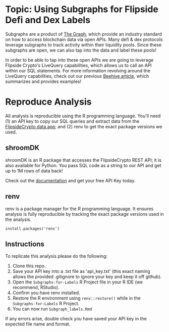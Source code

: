 # Topic: Using Subgraphs for Flipside Defi and Dex Labels

Subgraphs are a product of [The Graph](https://thegraph.com/), which provide an industry standard on how to access blockchain data via open APIs. Many defi & dex protocols leverage subgraphs to track activity within their liquidity pools. Since these subgraphs are open, we can also tap into the data and label these pools!

In order to be able to tap into these open APIs we are going to leverage Flipside Crypto's LiveQuery capabilities, which allows us to call an API within our SQL statements. 
For more information revolving around the LiveQuery capabilities, check out our previous [Beehive article](https://flipsidecrypto.beehiiv.com/p/real-time-crypto), which summarizes and provides examples!

# Reproduce Analysis

All analysis is reproducible using the R programming language. You'll need (1) an API key to copy our SQL queries and extract data from the [FlipsideCrypto data app](https://next.flipsidecrypto.xyz/); and (2) renv to get the exact package versions we used.

## shroomDK

shroomDK is an R package that accesses the FlipsideCrypto REST API; it is also available for Python. You pass SQL code as a string to our API and get up to 1M rows of data back!

Check out the [documentation](https://docs.flipsidecrypto.com/flipside-api/getting-started) and get your free API Key today.

## renv

renv is a package manager for the R programming language. It ensures analysis is fully reproducible by tracking the exact package versions used in the analysis.

`install.packages('renv')`

## Instructions

To replicate this analysis please do the following:

1.  Clone this repo.
2.  Save your API key into a .txt file as 'api_key.txt' (this exact naming allows the provided .gitignore to ignore your key and keep it off github).
3.  Open the `Subgraphs-for-Labels` R Project file in your R IDE (we recommend, RStudio).
4.  Confirm you have renv installed.
5.  Restore the R environment using `renv::restore()` while in the `Subgraphs-for-Labels` R Project.
6.  You can now run `Subgraph_labels.Rmd`

If any errors arise, double check you have saved your API key in the expected file name and format.
